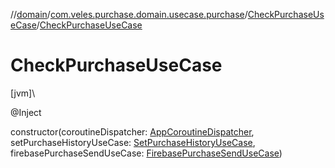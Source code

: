 //[domain](../../../index.md)/[com.veles.purchase.domain.usecase.purchase](../index.md)/[CheckPurchaseUseCase](index.md)/[CheckPurchaseUseCase](-check-purchase-use-case.md)

# CheckPurchaseUseCase

[jvm]\

@Inject

constructor(coroutineDispatcher: [AppCoroutineDispatcher](../../com.veles.purchase.domain.core.dispatcher/-app-coroutine-dispatcher/index.md), setPurchaseHistoryUseCase: [SetPurchaseHistoryUseCase](../-set-purchase-history-use-case/index.md), firebasePurchaseSendUseCase: [FirebasePurchaseSendUseCase](../-firebase-purchase-send-use-case/index.md))
